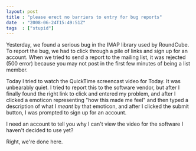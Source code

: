 ```yaml
---
layout: post
title : "please erect no barriers to entry for bug reports"
date  : "2008-06-24T15:49:51Z"
tags  : ["stupid"]
---
```

Yesterday, we found a serious bug in the IMAP library used by RoundCube.  To report the bug, we had to click through a pile of links and sign up for an account.  When we tried to send a report to the mailing list, it was rejected (500 error) because you may not post in the first few minutes of being a list member.

Today I tried to watch the QuickTime screencast video for Today.  It was unbearably quiet.  I tried to report this to the software vendor, but after I finally found the right link to click and entered my problem, and after I clicked a emoticon representing "how this made me feel" and then typed a description of what I *meant* by that emoticon, and after I clicked the submit button, I was prompted to sign up for an account.

I need an account to tell you why I can't view the video for the software I haven't decided to use yet?

Right, we're done here. 
